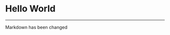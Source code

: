 # Hello World

--------------------------------------------------------------------------------

Markdown has been changed
